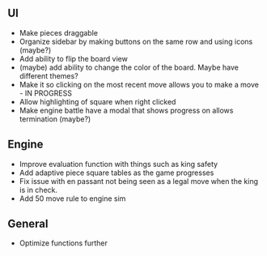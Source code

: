 ## UI

- Make pieces draggable
- Organize sidebar by making buttons on the same row and using icons (maybe?)
- Add ability to flip the board view
- (maybe) add ability to change the color of the board. Maybe have different
  themes?
- Make it so clicking on the most recent move allows you to make a move - IN PROGRESS
- Allow highlighting of square when right clicked
- Make engine battle have a modal that shows progress on allows termination (maybe?)

## Engine
- Improve evaluation function with things such as king safety
- Add adaptive piece square tables as the game progresses
- Fix issue with en passant not being seen as a legal move when the king is in check.
- Add 50 move rule to engine sim

## General
- Optimize functions further
